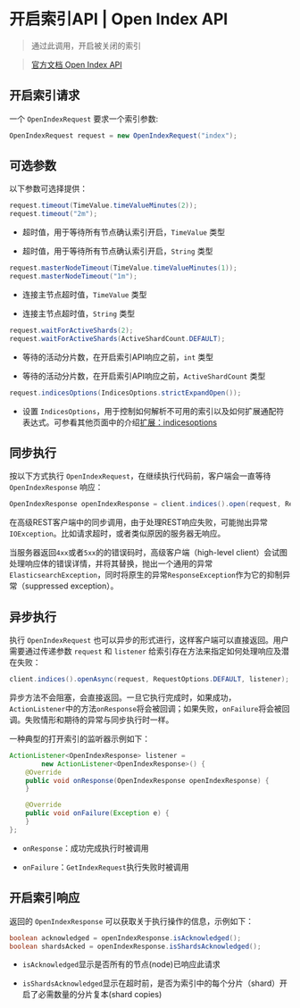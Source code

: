 # 开启索引API | Open Index API

> 通过此调用，开启被关闭的索引

> [官方文档 Open Index API](https://www.elastic.co/guide/en/elasticsearch/client/java-rest/current/java-rest-high-open-index.html)

## 开启索引请求

一个 `OpenIndexRequest` 要求一个索引参数:

```java
OpenIndexRequest request = new OpenIndexRequest("index");
```

## 可选参数

以下参数可选择提供：

```java
request.timeout(TimeValue.timeValueMinutes(2));
request.timeout("2m");
```

- 超时值，用于等待所有节点确认索引开启，`TimeValue` 类型

- 超时值，用于等待所有节点确认索引开启，`String` 类型

```java
request.masterNodeTimeout(TimeValue.timeValueMinutes(1));
request.masterNodeTimeout("1m");
```

- 连接主节点超时值，`TimeValue` 类型

- 连接主节点超时值，`String` 类型

```java
request.waitForActiveShards(2);
request.waitForActiveShards(ActiveShardCount.DEFAULT);
```

- 等待的活动分片数，在开启索引API响应之前，`int` 类型

- 等待的活动分片数，在开启索引API响应之前，`ActiveShardCount` 类型

```java
request.indicesOptions(IndicesOptions.strictExpandOpen());
```

- 设置 `IndicesOptions`，用于控制如何解析不可用的索引以及如何扩展通配符表达式。可参看其他页面中的介绍[扩展：indicesoptions](apis/index/index_exists?id=扩展：indicesoptions)

## 同步执行

按以下方式执行 `OpenIndexRequest`，在继续执行代码前，客户端会一直等待 `OpenIndexResponse` 响应：

```java
OpenIndexResponse openIndexResponse = client.indices().open(request, RequestOptions.DEFAULT);
```

在高级REST客户端中的同步调用，由于处理REST响应失败，可能抛出异常`IOException`。比如请求超时，或者类似原因的服务器无响应。

当服务器返回`4xx`或者`5xx`的的错误码时，高级客户端（high-level client）会试图处理响应体的错误详情，并将其替换，抛出一个通用的异常`ElasticsearchException`，同时将原生的异常`ResponseException`作为它的抑制异常（suppressed exception）。

## 异步执行

执行 `OpenIndexRequest` 也可以异步的形式进行，这样客户端可以直接返回。用户需要通过传递参数 `request` 和 `listener` 给索引存在方法来指定如何处理响应及潜在失败：

```java
client.indices().openAsync(request, RequestOptions.DEFAULT, listener);
```

异步方法不会阻塞，会直接返回。一旦它执行完成时，如果成功，`ActionListener`中的方法`onResponse`将会被回调；如果失败，`onFailure`将会被回调。失败情形和期待的异常与同步执行时一样。

一种典型的打开索引的监听器示例如下：

```java
ActionListener<OpenIndexResponse> listener =
        new ActionListener<OpenIndexResponse>() {
    @Override
    public void onResponse(OpenIndexResponse openIndexResponse) {
    }

    @Override
    public void onFailure(Exception e) {
    }
};
```

- `onResponse`：成功完成执行时被调用

- `onFailure`：`GetIndexRequest`执行失败时被调用

## 开启索引响应

返回的 `OpenIndexResponse` 可以获取关于执行操作的信息，示例如下：

```java
boolean acknowledged = openIndexResponse.isAcknowledged();
boolean shardsAcked = openIndexResponse.isShardsAcknowledged();
```

- `isAcknowledged`显示是否所有的节点(node)已响应此请求

- `isShardsAcknowledged`显示在超时前，是否为索引中的每个分片（shard）开启了必需数量的分片复本(shard copies)